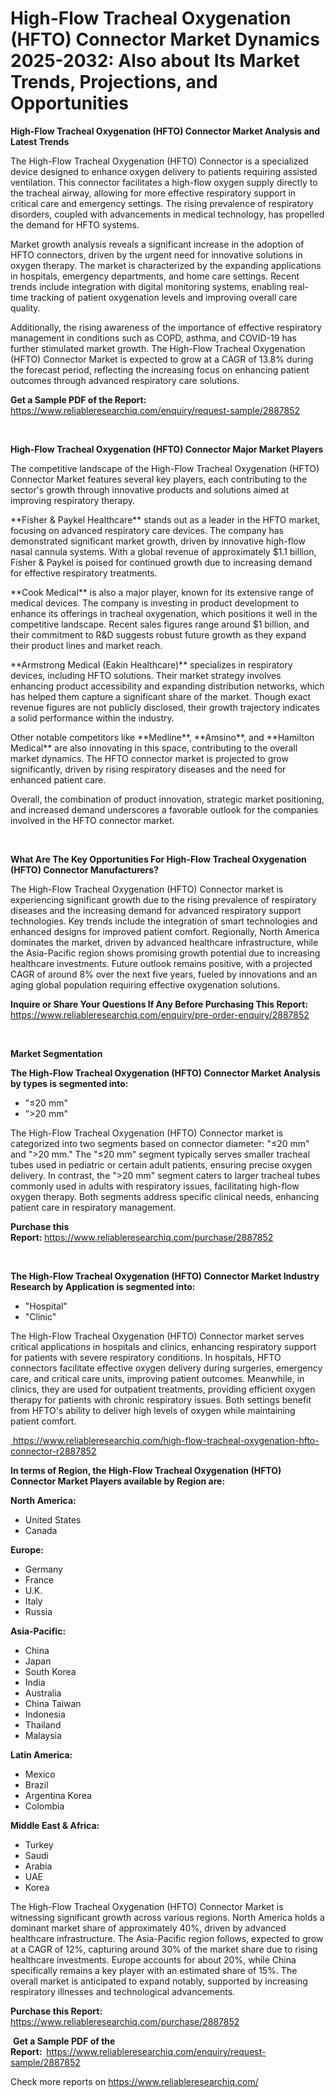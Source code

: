 <p><h1>High-Flow Tracheal Oxygenation (HFTO) Connector Market Dynamics 2025-2032: Also about Its Market Trends, Projections, and Opportunities</h1></p><p><strong>High-Flow Tracheal Oxygenation (HFTO) Connector Market Analysis and Latest Trends</strong></p>
<p><p>The High-Flow Tracheal Oxygenation (HFTO) Connector is a specialized device designed to enhance oxygen delivery to patients requiring assisted ventilation. This connector facilitates a high-flow oxygen supply directly to the tracheal airway, allowing for more effective respiratory support in critical care and emergency settings. The rising prevalence of respiratory disorders, coupled with advancements in medical technology, has propelled the demand for HFTO systems. </p><p>Market growth analysis reveals a significant increase in the adoption of HFTO connectors, driven by the urgent need for innovative solutions in oxygen therapy. The market is characterized by the expanding applications in hospitals, emergency departments, and home care settings. Recent trends include integration with digital monitoring systems, enabling real-time tracking of patient oxygenation levels and improving overall care quality. </p><p>Additionally, the rising awareness of the importance of effective respiratory management in conditions such as COPD, asthma, and COVID-19 has further stimulated market growth. The High-Flow Tracheal Oxygenation (HFTO) Connector Market is expected to grow at a CAGR of 13.8% during the forecast period, reflecting the increasing focus on enhancing patient outcomes through advanced respiratory care solutions.</p></p>
<p><strong>Get a Sample PDF of the Report:&nbsp;</strong> <a href="https://www.reliableresearchiq.com/enquiry/request-sample/2887852?utm_campaign=3513&utm_medium=2&utm_source=Github&utm_content=ia&utm_term=14032025&utm_id=high-flow-tracheal-oxygenation-hfto-connector">https://www.reliableresearchiq.com/enquiry/request-sample/2887852</a></p>
<p>&nbsp;</p>
<p><strong>High-Flow Tracheal Oxygenation (HFTO) Connector Major Market Players</strong></p>
<p><p>The competitive landscape of the High-Flow Tracheal Oxygenation (HFTO) Connector Market features several key players, each contributing to the sector's growth through innovative products and solutions aimed at improving respiratory therapy.</p><p>**Fisher & Paykel Healthcare** stands out as a leader in the HFTO market, focusing on advanced respiratory care devices. The company has demonstrated significant market growth, driven by innovative high-flow nasal cannula systems. With a global revenue of approximately $1.1 billion, Fisher & Paykel is poised for continued growth due to increasing demand for effective respiratory treatments.</p><p>**Cook Medical** is also a major player, known for its extensive range of medical devices. The company is investing in product development to enhance its offerings in tracheal oxygenation, which positions it well in the competitive landscape. Recent sales figures range around $1 billion, and their commitment to R&D suggests robust future growth as they expand their product lines and market reach.</p><p>**Armstrong Medical (Eakin Healthcare)** specializes in respiratory devices, including HFTO solutions. Their market strategy involves enhancing product accessibility and expanding distribution networks, which has helped them capture a significant share of the market. Though exact revenue figures are not publicly disclosed, their growth trajectory indicates a solid performance within the industry.</p><p>Other notable competitors like **Medline**, **Amsino**, and **Hamilton Medical** are also innovating in this space, contributing to the overall market dynamics. The HFTO connector market is projected to grow significantly, driven by rising respiratory diseases and the need for enhanced patient care. </p><p>Overall, the combination of product innovation, strategic market positioning, and increased demand underscores a favorable outlook for the companies involved in the HFTO connector market.</p></p>
<p>&nbsp;</p>
<p><strong>What Are The Key Opportunities For High-Flow Tracheal Oxygenation (HFTO) Connector Manufacturers?</strong></p>
<p><p>The High-Flow Tracheal Oxygenation (HFTO) Connector market is experiencing significant growth due to the rising prevalence of respiratory diseases and the increasing demand for advanced respiratory support technologies. Key trends include the integration of smart technologies and enhanced designs for improved patient comfort. Regionally, North America dominates the market, driven by advanced healthcare infrastructure, while the Asia-Pacific region shows promising growth potential due to increasing healthcare investments. Future outlook remains positive, with a projected CAGR of around 8% over the next five years, fueled by innovations and an aging global population requiring effective oxygenation solutions.</p></p>
<p><strong>Inquire or Share Your Questions If Any Before Purchasing This Report:</strong> <a href="https://www.reliableresearchiq.com/enquiry/pre-order-enquiry/2887852?utm_campaign=3513&utm_medium=2&utm_source=Github&utm_content=ia&utm_term=14032025&utm_id=high-flow-tracheal-oxygenation-hfto-connector">https://www.reliableresearchiq.com/enquiry/pre-order-enquiry/2887852</a></p>
<p>&nbsp;</p>
<p><strong>Market Segmentation</strong></p>
<p><strong>The High-Flow Tracheal Oxygenation (HFTO) Connector Market Analysis by types is segmented into:</strong></p>
<p><ul><li>"≤20 mm"</li><li>">20 mm"</li></ul></p>
<p><p>The High-Flow Tracheal Oxygenation (HFTO) Connector market is categorized into two segments based on connector diameter: "≤20 mm" and ">20 mm." The "≤20 mm" segment typically serves smaller tracheal tubes used in pediatric or certain adult patients, ensuring precise oxygen delivery. In contrast, the ">20 mm" segment caters to larger tracheal tubes commonly used in adults with respiratory issues, facilitating high-flow oxygen therapy. Both segments address specific clinical needs, enhancing patient care in respiratory management.</p></p>
<p><strong>Purchase this Report:&nbsp;</strong><a href="https://www.reliableresearchiq.com/purchase/2887852?utm_campaign=3513&utm_medium=2&utm_source=Github&utm_content=ia&utm_term=14032025&utm_id=high-flow-tracheal-oxygenation-hfto-connector">https://www.reliableresearchiq.com/purchase/2887852</a></p>
<p>&nbsp;</p>
<p><strong>The High-Flow Tracheal Oxygenation (HFTO) Connector Market Industry Research by Application is segmented into:</strong></p>
<p><ul><li>"Hospital"</li><li>"Clinic"</li></ul></p>
<p><p>The High-Flow Tracheal Oxygenation (HFTO) Connector market serves critical applications in hospitals and clinics, enhancing respiratory support for patients with severe respiratory conditions. In hospitals, HFTO connectors facilitate effective oxygen delivery during surgeries, emergency care, and critical care units, improving patient outcomes. Meanwhile, in clinics, they are used for outpatient treatments, providing efficient oxygen therapy for patients with chronic respiratory issues. Both settings benefit from HFTO's ability to deliver high levels of oxygen while maintaining patient comfort.</p></p>
<p><a href="https://www.reliableresearchiq.com/high-flow-tracheal-oxygenation-hfto-connector-r2887852?utm_campaign=3513&utm_medium=2&utm_source=Github&utm_content=ia&utm_term=14032025&utm_id=high-flow-tracheal-oxygenation-hfto-connector">&nbsp;https://www.reliableresearchiq.com/high-flow-tracheal-oxygenation-hfto-connector-r2887852</a></p>
<p><strong>In terms of Region, the High-Flow Tracheal Oxygenation (HFTO) Connector Market Players available by Region are:</strong></p>
<p>
    <p> <strong> North America: </strong>
        <ul>
            <li>United States</li>
            <li>Canada</li>
        </ul>
        </p> 
    <p> <strong> Europe: </strong>
        <ul>
            <li>Germany</li>
            <li>France</li>
            <li>U.K.</li>
            <li>Italy</li>
            <li>Russia</li>
        </ul>
        </p> 
    <p> <strong> Asia-Pacific: </strong>
        <ul>
            <li>China</li>
            <li>Japan</li>
            <li>South Korea</li>
            <li>India</li>
            <li>Australia</li>
            <li>China Taiwan</li>
            <li>Indonesia</li>
            <li>Thailand</li>
            <li>Malaysia</li>
        </ul>
        </p> 
    <p> <strong> Latin America: </strong>
        <ul>
            <li>Mexico</li>
            <li>Brazil</li>
            <li>Argentina Korea</li>
            <li>Colombia</li>
        </ul>
        </p> 
    <p> <strong> Middle East & Africa: </strong>
        <ul>
            <li>Turkey</li>
            <li>Saudi</li>
            <li>Arabia</li>
            <li>UAE</li>
            <li>Korea</li>
        </ul>
    </p>
    </p>
<p><p>The High-Flow Tracheal Oxygenation (HFTO) Connector Market is witnessing significant growth across various regions. North America holds a dominant market share of approximately 40%, driven by advanced healthcare infrastructure. The Asia-Pacific region follows, expected to grow at a CAGR of 12%, capturing around 30% of the market share due to rising healthcare investments. Europe accounts for about 20%, while China specifically remains a key player with an estimated share of 15%. The overall market is anticipated to expand notably, supported by increasing respiratory illnesses and technological advancements.</p></p>
<p><strong>Purchase this Report: </strong><a href="https://www.reliableresearchiq.com/purchase/2887852?utm_campaign=3513&utm_medium=2&utm_source=Github&utm_content=ia&utm_term=14032025&utm_id=high-flow-tracheal-oxygenation-hfto-connector">https://www.reliableresearchiq.com/purchase/2887852</a></p>
<p>&nbsp;<strong>Get a Sample PDF of the Report:&nbsp;&nbsp;</strong><a href="https://www.reliableresearchiq.com/enquiry/request-sample/2887852?utm_campaign=3513&utm_medium=2&utm_source=Github&utm_content=ia&utm_term=14032025&utm_id=high-flow-tracheal-oxygenation-hfto-connector">https://www.reliableresearchiq.com/enquiry/request-sample/2887852</a></p>
<p><strong></strong></p>
<p>Check more reports on <a href="https://www.reliableresearchiq.com/?utm_campaign=3513&utm_medium=2&utm_source=Github&utm_content=ia&utm_term=14032025&utm_id=high-flow-tracheal-oxygenation-hfto-connector">https://www.reliableresearchiq.com/</a></p>